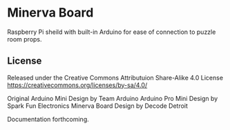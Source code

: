 Minerva Board
=============
Raspberry Pi sheild with built-in Arduino for ease of connection to puzzle room props.

License
-------
Released under the Creative Commons Attributuion Share-Alike 4.0 License
https://creativecommons.org/licenses/by-sa/4.0/

Original Arduino Mini Design by Team Arduino
Arduino Pro Mini Design by Spark Fun Electronics
Minerva Board Design by Decode Detroit

Documentation forthcoming.
